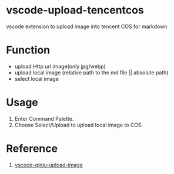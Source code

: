 # vscode-upload-tencentcos

vscode extension to upload image into tencent COS for markdown 

# Function
* upload Http url image(only jpg/webp)
* upload local image (relative path to the md file || absolute path)
* select local image

# Usage

1. Enter Command Palette.
2. Choose Select/Upload to upload local image to COS. 

# Reference
1. [vscode-qiniu-upload-image](https://github.com/yscoder/vscode-qiniu-upload-image.git)
